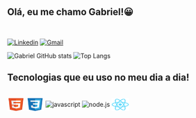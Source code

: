 ## Olá, eu me chamo Gabriel!😀
</br>

[![Linkedin](https://img.shields.io/badge/LinkedIn-0077B5?style=for-the-badge&logo=linkedin&logoColor=white)](https://www.linkedin.com/in/gabriel-almeida-975b1321a/)
[![Gmail](https://img.shields.io/badge/Gmail-D14836?style=for-the-badge&logo=gmail&logoColor=white)](https://www.gmail.com/gabrielalmeida.su@gmail.com)

![Gabriel GitHub stats](https://github-readme-stats.vercel.app/api?username=gabrielalmeida-santos&show_icons=true&theme=radical)
![Top Langs](https://github-readme-stats.vercel.app/api/top-langs/?username=gabrielalmeida-santos&layout=compact&theme=radical)

## Tecnologias que eu uso no meu dia a dia!

<div style="display: inline_block"><br/>
    <img align="center" alt="html5" height="30" width="40" src="https://raw.githubusercontent.com/devicons/devicon/master/icons/html5/html5-original.svg"/>
    <img align="center" alt="css" height="30" width="40" src="https://raw.githubusercontent.com/devicons/devicon/master/icons/css3/css3-original.svg"/>
    <img align="center" alt="javascript" height="30" width="40" src="https://cdn.jsdelivr.net/gh/devicons/devicon/icons/javascript/javascript-plain.svg">
    <img align="center" alt="node.js" height="30" width="40" src="https://cdn.jsdelivr.net/gh/devicons/devicon/icons/nodejs/nodejs-original.svg"/>
    <img align="center" alt="react" height="30" width="40" src="https://raw.githubusercontent.com/devicons/devicon/master/icons/react/react-original.svg"/>
</div><br/>


